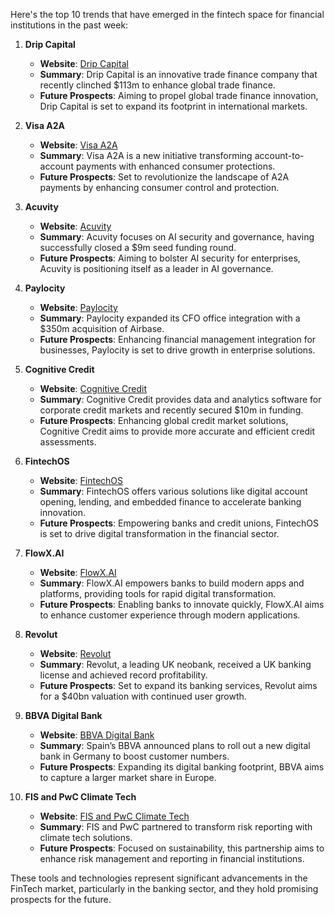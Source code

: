 Here's the top 10 trends that have emerged in the fintech space for financial institutions in the past week:

1. **Drip Capital**
   - **Website**: [Drip Capital](https://fintech.global/2024/09/06/drip-capital-clinches-113m-to-propel-global-trade-finance-innovation/)
   - **Summary**: Drip Capital is an innovative trade finance company that recently clinched $113m to enhance global trade finance.
   - **Future Prospects**: Aiming to propel global trade finance innovation, Drip Capital is set to expand its footprint in international markets.

2. **Visa A2A**
   - **Website**: [Visa A2A](https://fintech.global/2024/09/05/visa-reinvents-account-to-account-payments-with-enhanced-consumer-protections/)
   - **Summary**: Visa A2A is a new initiative transforming account-to-account payments with enhanced consumer protections.
   - **Future Prospects**: Set to revolutionize the landscape of A2A payments by enhancing consumer control and protection.

3. **Acuvity**
   - **Website**: [Acuvity](https://fintech.global/2024/09/06/acuvity-launches-with-9m-to-bolster-ai-security-for-enterprises/)
   - **Summary**: Acuvity focuses on AI security and governance, having successfully closed a $9m seed funding round.
   - **Future Prospects**: Aiming to bolster AI security for enterprises, Acuvity is positioning itself as a leader in AI governance.

4. **Paylocity**
   - **Website**: [Paylocity](https://fintech.global/2024/09/06/paylocity-expands-cfo-office-integration-with-350m-acquisition-of-airbase/)
   - **Summary**: Paylocity expanded its CFO office integration with a $350m acquisition of Airbase.
   - **Future Prospects**: Enhancing financial management integration for businesses, Paylocity is set to drive growth in enterprise solutions.

5. **Cognitive Credit**
   - **Website**: [Cognitive Credit](https://fintech.global/2024/09/05/cognitive-credit-secures-10m-to-enhance-global-credit-market-solutions/)
   - **Summary**: Cognitive Credit provides data and analytics software for corporate credit markets and recently secured $10m in funding.
   - **Future Prospects**: Enhancing global credit market solutions, Cognitive Credit aims to provide more accurate and efficient credit assessments.

6. **FintechOS**
   - **Website**: [FintechOS](https://fintechos.com/blogpost/embedded-finance-strategies-for-credit-unions-regional-banks/)
   - **Summary**: FintechOS offers various solutions like digital account opening, lending, and embedded finance to accelerate banking innovation.
   - **Future Prospects**: Empowering banks and credit unions, FintechOS is set to drive digital transformation in the financial sector.

7. **FlowX.AI**
   - **Website**: [FlowX.AI](https://fintechmagazine.com/articles/flowx-ai-empowering-banks-to-build-modern-apps-platforms/)
   - **Summary**: FlowX.AI empowers banks to build modern apps and platforms, providing tools for rapid digital transformation.
   - **Future Prospects**: Enabling banks to innovate quickly, FlowX.AI aims to enhance customer experience through modern applications.

8. **Revolut**
    - **Website**: [Revolut](https://fintechmagazine.com/articles/revolut-receives-uk-banking-licence/)
    - **Summary**: Revolut, a leading UK neobank, received a UK banking license and achieved record profitability.
    - **Future Prospects**: Set to expand its banking services, Revolut aims for a $40bn valuation with continued user growth.

9. **BBVA Digital Bank**
    - **Website**: [BBVA Digital Bank](https://fintechmagazine.com/articles/spains-bbva-plans-digital-bank-rollout-in-germany/)
    - **Summary**: Spain’s BBVA announced plans to roll out a new digital bank in Germany to boost customer numbers.
    - **Future Prospects**: Expanding its digital banking footprint, BBVA aims to capture a larger market share in Europe.

10. **FIS and PwC Climate Tech**
    - **Website**: [FIS and PwC Climate Tech](https://fintechmagazine.com/sustainability/pwc-and-fis-climate-tech-to-transform-risk-reporting/)
    - **Summary**: FIS and PwC partnered to transform risk reporting with climate tech solutions.
    - **Future Prospects**: Focused on sustainability, this partnership aims to enhance risk management and reporting in financial institutions.

These tools and technologies represent significant advancements in the FinTech market, particularly in the banking sector, and they hold promising prospects for the future.